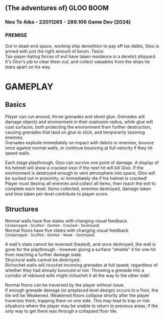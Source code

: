 ## (The adventures of) GLOO BOOM
### Neo Te Aika - 22011265 - 289.106 Game Dev (2024)
### PREMISE

Out in dead-end space, working ship demolition to pay off tax debts, Gloo is armed with just the right amount of boom. *Twice.*  
Tax-payer-hating forces of evil have taken residence in a derelict shipyard. It's Gloo's job to clear them out, and collect valuables from the ships he tears apart on his way.

# GAMEPLAY
## Basics
Player can run around, throw grenades and shoot glue.
Grenades will damage objects and environment in their explosion radius, while glue will coat surfaces, both protecting the environment from further destruction, causing grenades that land on glue to stick, and temporarily stunning enemies.  
Grenades explode immediately on impact with debris or enemies, bounce once against normal walls, or continue bouncing at full velocity if they hit speed walls.

Each stage playthrough, Gloo can survive one point of damage. A display of his helmet will show a cracked visor if the next hit will kill Gloo. If the environment is destroyed enough to vent atmosphere into space, Gloo will be sucked out in proximity, or immediately die if his helmet is cracked!  
Player must destroy all enemies and collect all items, then reach the exit to complete each level. Items collected, enemies destroyed, damage taken and time taken per-level contribute to player score.

## Structures
Normal walls have five states with changing visual feedback.  
<sup>(Undamaged - Scuffed - Dented - Cracked - Destroyed)</sup>  
Normal floors have five states with changing visual feedback.  
<sup>(Undamaged - Scuffed - Dented - Weak - Destroyed)</sup>  

A wall's state cannot be reversed (healed), and once destroyed, the wall is gone for the playthrough - however gluing a surface "shields" it for one hit from reaching a further damage state.  
Structural walls cannot be destroyed.  
Richochet walls will ricochet incoming grenades at full speed, regardless of whether they had already bounced or not. Throwing a grenade into a corridor of rebound wills might richochet it all the way to the other side!

Normal floors can be traversed by the player without issue.  
If enough grenade damage (or preplaced level design) occurs to a floor, the tile will be Weakened. Weakened floors collapse shortly after the player traverses them, trapping them on one side. This may lead to trap or risk situations where the player may be unable to return to previous areas, if the only way to get there was through a collapsed floor tile.